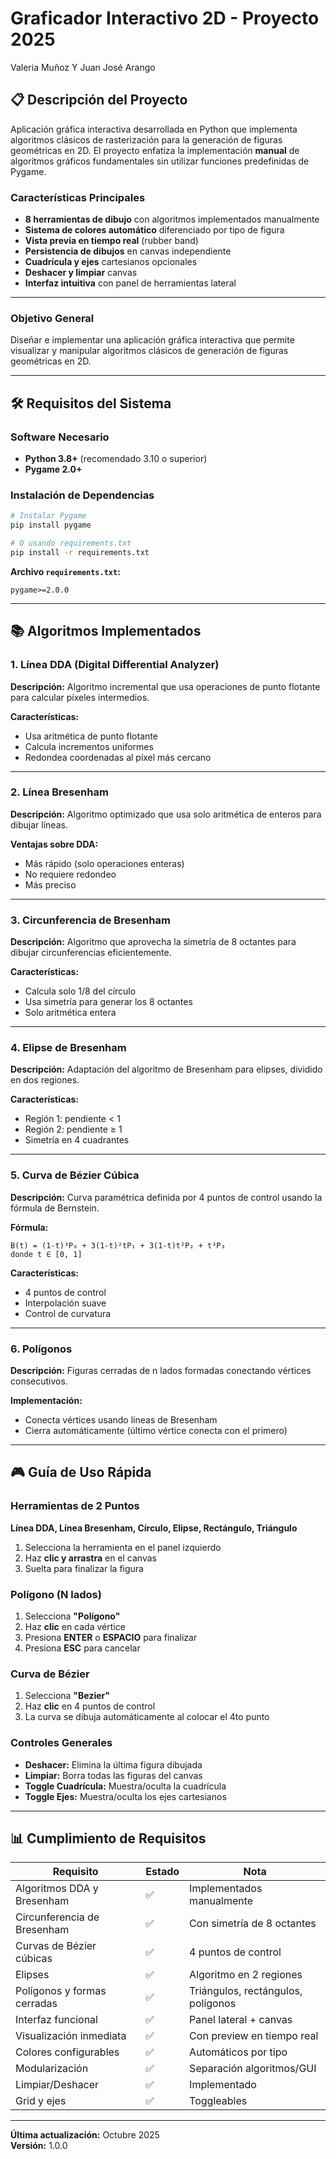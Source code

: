 # Graficador Interactivo 2D - Proyecto 2025

Valeria Muñoz Y Juan José Arango

## 📋 Descripción del Proyecto

Aplicación gráfica interactiva desarrollada en Python que implementa algoritmos clásicos de rasterización para la generación de figuras geométricas en 2D. El proyecto enfatiza la implementación **manual** de algoritmos gráficos fundamentales sin utilizar funciones predefinidas de Pygame.

### Características Principales

- **8 herramientas de dibujo** con algoritmos implementados manualmente
- **Sistema de colores automático** diferenciado por tipo de figura
- **Vista previa en tiempo real** (rubber band)
- **Persistencia de dibujos** en canvas independiente
- **Cuadrícula y ejes** cartesianos opcionales
- **Deshacer y limpiar** canvas
- **Interfaz intuitiva** con panel de herramientas lateral

---

### Objetivo General
Diseñar e implementar una aplicación gráfica interactiva que permite visualizar y manipular algoritmos clásicos de generación de figuras geométricas en 2D.

---

## 🛠️ Requisitos del Sistema

### Software Necesario
- **Python 3.8+** (recomendado 3.10 o superior)
- **Pygame 2.0+**

### Instalación de Dependencias

```bash
# Instalar Pygame
pip install pygame

# O usando requirements.txt
pip install -r requirements.txt
```

**Archivo `requirements.txt`:**
```
pygame>=2.0.0
```
---

## 📚 Algoritmos Implementados

### 1. Línea DDA (Digital Differential Analyzer)
**Descripción:** Algoritmo incremental que usa operaciones de punto flotante para calcular píxeles intermedios.

**Características:**
- Usa aritmética de punto flotante
- Calcula incrementos uniformes
- Redondea coordenadas al píxel más cercano

---

### 2. Línea Bresenham
**Descripción:** Algoritmo optimizado que usa solo aritmética de enteros para dibujar líneas.

**Ventajas sobre DDA:**
- Más rápido (solo operaciones enteras)
- No requiere redondeo
- Más preciso

---

### 3. Circunferencia de Bresenham
**Descripción:** Algoritmo que aprovecha la simetría de 8 octantes para dibujar circunferencias eficientemente.

**Características:**
- Calcula solo 1/8 del círculo
- Usa simetría para generar los 8 octantes
- Solo aritmética entera

---

### 4. Elipse de Bresenham
**Descripción:** Adaptación del algoritmo de Bresenham para elipses, dividido en dos regiones.

**Características:**
- Región 1: pendiente < 1
- Región 2: pendiente ≥ 1
- Simetría en 4 cuadrantes

---

### 5. Curva de Bézier Cúbica
**Descripción:** Curva paramétrica definida por 4 puntos de control usando la fórmula de Bernstein.

**Fórmula:**
```
B(t) = (1-t)³P₀ + 3(1-t)²tP₁ + 3(1-t)t²P₂ + t³P₃
donde t ∈ [0, 1]
```

**Características:**
- 4 puntos de control
- Interpolación suave
- Control de curvatura
---

### 6. Polígonos
**Descripción:** Figuras cerradas de n lados formadas conectando vértices consecutivos.

**Implementación:**
- Conecta vértices usando líneas de Bresenham
- Cierra automáticamente (último vértice conecta con el primero)
---


## 🎮 Guía de Uso Rápida

### Herramientas de 2 Puntos
**Línea DDA, Línea Bresenham, Círculo, Elipse, Rectángulo, Triángulo**

1. Selecciona la herramienta en el panel izquierdo
2. Haz **clic y arrastra** en el canvas
3. Suelta para finalizar la figura

### Polígono (N lados)
1. Selecciona **"Polígono"**
2. Haz **clic** en cada vértice
3. Presiona **ENTER** o **ESPACIO** para finalizar
4. Presiona **ESC** para cancelar

### Curva de Bézier
1. Selecciona **"Bezier"**
2. Haz **clic** en 4 puntos de control
3. La curva se dibuja automáticamente al colocar el 4to punto

### Controles Generales
- **Deshacer:** Elimina la última figura dibujada
- **Limpiar:** Borra todas las figuras del canvas
- **Toggle Cuadrícula:** Muestra/oculta la cuadrícula
- **Toggle Ejes:** Muestra/oculta los ejes cartesianos

---

## 📊 Cumplimiento de Requisitos

| Requisito | Estado | Nota |
|-----------|--------|------|
| Algoritmos DDA y Bresenham | ✅ | Implementados manualmente |
| Circunferencia de Bresenham | ✅ | Con simetría de 8 octantes |
| Curvas de Bézier cúbicas | ✅ | 4 puntos de control |
| Elipses | ✅ | Algoritmo en 2 regiones |
| Polígonos y formas cerradas | ✅ | Triángulos, rectángulos, polígonos |
| Interfaz funcional | ✅ | Panel lateral + canvas |
| Visualización inmediata | ✅ | Con preview en tiempo real |
| Colores configurables | ✅ | Automáticos por tipo |
| Modularización | ✅ | Separación algoritmos/GUI |
| Limpiar/Deshacer | ✅ | Implementado |
| Grid y ejes | ✅ | Toggleables |

---


**Última actualización:** Octubre 2025  
**Versión:** 1.0.0